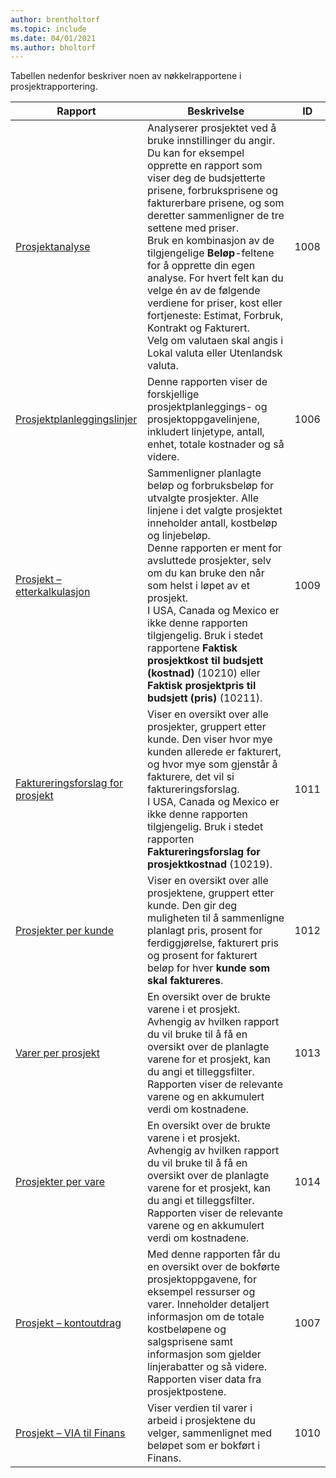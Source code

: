 ```yaml
---
author: brentholtorf
ms.topic: include
ms.date: 04/01/2021
ms.author: bholtorf
---
```


Tabellen nedenfor beskriver noen av nøkkelrapportene i prosjektrapportering.

| Rapport | Beskrivelse | ID | 
|---------|---------|---------|
| [Prosjektanalyse](https://businesscentral.dynamics.com?report=1008)|Analyserer prosjektet ved å bruke innstillinger du angir. Du kan for eksempel opprette en rapport som viser deg de budsjetterte prisene, forbruksprisene og fakturerbare prisene, og som deretter sammenligner de tre settene med priser.<br>Bruk en kombinasjon av de tilgjengelige **Beløp**-feltene for å opprette din egen analyse. For hvert felt kan du velge én av de følgende verdiene for priser, kost eller fortjeneste: Estimat, Forbruk, Kontrakt og Fakturert. <br>Velg om valutaen skal angis i Lokal valuta eller Utenlandsk valuta. |1008|
| [Prosjektplanleggingslinjer](https://businesscentral.dynamics.com?report=1006) |Denne rapporten viser de forskjellige prosjektplanleggings- og prosjektoppgavelinjene, inkludert linjetype, antall, enhet, totale kostnader og så videre.|1006|
| [Prosjekt – etterkalkulasjon](https://businesscentral.dynamics.com?report=1009)|Sammenligner planlagte beløp og forbruksbeløp for utvalgte prosjekter. Alle linjene i det valgte prosjektet inneholder antall, kostbeløp og linjebeløp. <br>Denne rapporten er ment for avsluttede prosjekter, selv om du kan bruke den når som helst i løpet av et prosjekt.<br>I USA, Canada og Mexico er ikke denne rapporten tilgjengelig. Bruk i stedet rapportene **Faktisk prosjektkost til budsjett (kostnad)** (10210) eller **Faktisk prosjektpris til budsjett (pris)** (10211).|1009|
| [Faktureringsforslag for prosjekt](https://businesscentral.dynamics.com?report=1011)|Viser en oversikt over alle prosjekter, gruppert etter kunde. Den viser hvor mye kunden allerede er fakturert, og hvor mye som gjenstår å fakturere, det vil si faktureringsforslag. <br>I USA, Canada og Mexico er ikke denne rapporten tilgjengelig. Bruk i stedet rapporten **Faktureringsforslag for prosjektkostnad** (10219).|1011|
| [Prosjekter per kunde](https://businesscentral.dynamics.com?report=1012)|Viser en oversikt over alle prosjektene, gruppert etter kunde. Den gir deg muligheten til å sammenligne planlagt pris, prosent for ferdiggjørelse, fakturert pris og prosent for fakturert beløp for hver **kunde som skal faktureres**.|1012|
| [Varer per prosjekt](https://businesscentral.dynamics.com?report=1013)|En oversikt over de brukte varene i et prosjekt. Avhengig av hvilken rapport du vil bruke til å få en oversikt over de planlagte varene for et prosjekt, kan du angi et tilleggsfilter. Rapporten viser de relevante varene og en akkumulert verdi om kostnadene.|1013|
| [Prosjekter per vare](https://businesscentral.dynamics.com?report=1014) |En oversikt over de brukte varene i et prosjekt. Avhengig av hvilken rapport du vil bruke til å få en oversikt over de planlagte varene for et prosjekt, kan du angi et tilleggsfilter. Rapporten viser de relevante varene og en akkumulert verdi om kostnadene.|1014|
| [Prosjekt – kontoutdrag](https://businesscentral.dynamics.com?report=1007) |Med denne rapporten får du en oversikt over de bokførte prosjektoppgavene, for eksempel ressurser og varer. Inneholder detaljert informasjon om de totale kostbeløpene og salgsprisene samt informasjon som gjelder linjerabatter og så videre. Rapporten viser data fra prosjektpostene.|1007|
| [Prosjekt – VIA til Finans](https://businesscentral.dynamics.com?report=1010) |Viser verdien til varer i arbeid i prosjektene du velger, sammenlignet med beløpet som er bokført i Finans.|1010|